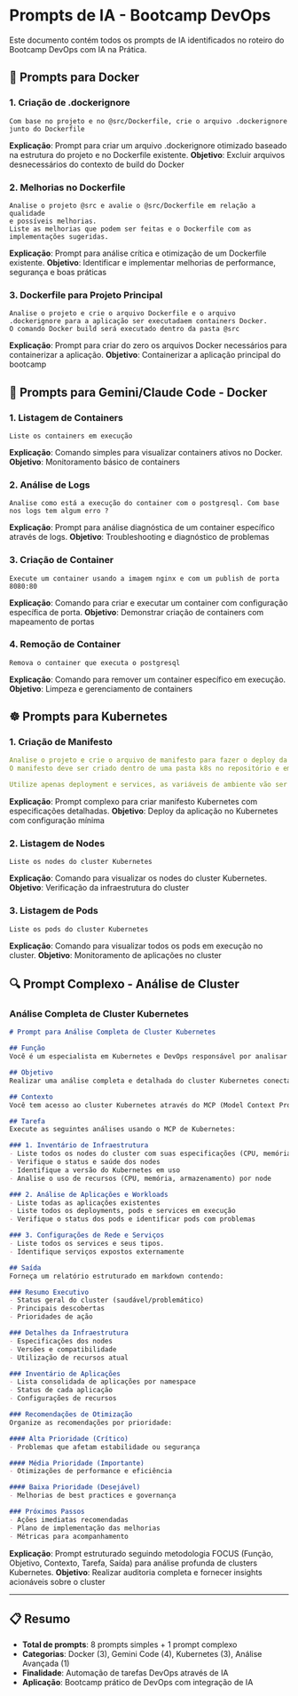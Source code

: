 # Prompts de IA - Bootcamp DevOps

Este documento contém todos os prompts de IA identificados no roteiro do Bootcamp DevOps com IA na Prática.

## 🐳 Prompts para Docker

### 1. Criação de .dockerignore
```
Com base no projeto e no @src/Dockerfile, crie o arquivo .dockerignore junto do Dockerfile
```
**Explicação**: Prompt para criar um arquivo .dockerignore otimizado baseado na estrutura do projeto e no Dockerfile existente.
**Objetivo**: Excluir arquivos desnecessários do contexto de build do Docker

### 2. Melhorias no Dockerfile
```
Analise o projeto @src e avalie o @src/Dockerfile em relação a qualidade 
e possíveis melhorias. 
Liste as melhorias que podem ser feitas e o Dockerfile com as implementações sugeridas.
```
**Explicação**: Prompt para análise crítica e otimização de um Dockerfile existente.
**Objetivo**: Identificar e implementar melhorias de performance, segurança e boas práticas

### 3. Dockerfile para Projeto Principal
```
Analise o projeto e crie o arquivo Dockerfile e o arquivo .dockerignore para a aplicação ser executadaem containers Docker.
O comando Docker build será executado dentro da pasta @src
```
**Explicação**: Prompt para criar do zero os arquivos Docker necessários para containerizar a aplicação.
**Objetivo**: Containerizar a aplicação principal do bootcamp

## 🤖 Prompts para Gemini/Claude Code - Docker

### 1. Listagem de Containers
```
Liste os containers em execução
```
**Explicação**: Comando simples para visualizar containers ativos no Docker.
**Objetivo**: Monitoramento básico de containers

### 2. Análise de Logs
```
Analise como está a execução do container com o postgresql. Com base nos logs tem algum erro ?
```
**Explicação**: Prompt para análise diagnóstica de um container específico através de logs.
**Objetivo**: Troubleshooting e diagnóstico de problemas

### 3. Criação de Container
```
Execute um container usando a imagem nginx e com um publish de porta 8080:80
```
**Explicação**: Comando para criar e executar um container com configuração específica de porta.
**Objetivo**: Demonstrar criação de containers com mapeamento de portas

### 4. Remoção de Container
```
Remova o container que executa o postgresql
```
**Explicação**: Comando para remover um container específico em execução.
**Objetivo**: Limpeza e gerenciamento de containers

## ☸️ Prompts para Kubernetes

### 1. Criação de Manifesto
```yaml
Analise o projeto e crie o arquivo de manifesto para fazer o deploy da aplicação em ambientes Kubernetes.
O manifesto deve ser criado dentro de uma pasta k8s no repositório e em um único arquivo yaml. É importante que o banco de dados postgre vai ser criado externamente em um banco de dados gerenciado.

Utilize apenas deployment e services, as variáveis de ambiente vão ser definidas diretamente no yaml e o mínimo de configuração.
```
**Explicação**: Prompt complexo para criar manifesto Kubernetes com especificações detalhadas.
**Objetivo**: Deploy da aplicação no Kubernetes com configuração mínima

### 2. Listagem de Nodes
```
Liste os nodes do cluster Kubernetes
```
**Explicação**: Comando para visualizar os nodes do cluster Kubernetes.
**Objetivo**: Verificação da infraestrutura do cluster

### 3. Listagem de Pods
```
Liste os pods do cluster Kubernetes
```
**Explicação**: Comando para visualizar todos os pods em execução no cluster.
**Objetivo**: Monitoramento de aplicações no cluster

## 🔍 Prompt Complexo - Análise de Cluster

### Análise Completa de Cluster Kubernetes
```markdown
# Prompt para Análise Completa de Cluster Kubernetes

## Função
Você é um especialista em Kubernetes e DevOps responsável por analisar clusters Kubernetes e fornecer insights sobre infraestrutura, aplicações e otimizações.

## Objetivo
Realizar uma análise completa e detalhada do cluster Kubernetes conectado, identificando o estado atual da infraestrutura, aplicações em execução, configurações de segurança e oportunidades de melhoria.

## Contexto
Você tem acesso ao cluster Kubernetes através do MCP (Model Context Protocol) de Kubernetes. Use este acesso para coletar informações em tempo real sobre todos os aspectos do cluster, incluindo nodes, pods, services, deployments.

## Tarefa
Execute as seguintes análises usando o MCP de Kubernetes:

### 1. Inventário de Infraestrutura
- Liste todos os nodes do cluster com suas especificações (CPU, memória, sistema operacional)
- Verifique o status e saúde dos nodes
- Identifique a versão do Kubernetes em uso
- Analise o uso de recursos (CPU, memória, armazenamento) por node

### 2. Análise de Aplicações e Workloads
- Liste todas as aplicações existentes
- Liste todos os deployments, pods e services em execução
- Verifique o status dos pods e identificar pods com problemas

### 3. Configurações de Rede e Serviços
- Liste todos os services e seus tipos.
- Identifique serviços expostos externamente

## Saída
Forneça um relatório estruturado em markdown contendo:

### Resumo Executivo
- Status geral do cluster (saudável/problemático)
- Principais descobertas
- Prioridades de ação

### Detalhes da Infraestrutura
- Especificações dos nodes
- Versões e compatibilidade
- Utilização de recursos atual

### Inventário de Aplicações
- Lista consolidada de aplicações por namespace
- Status de cada aplicação
- Configurações de recursos

### Recomendações de Otimização
Organize as recomendações por prioridade:

#### Alta Prioridade (Crítico)
- Problemas que afetam estabilidade ou segurança

#### Média Prioridade (Importante)
- Otimizações de performance e eficiência

#### Baixa Prioridade (Desejável)
- Melhorias de best practices e governança

### Próximos Passos
- Ações imediatas recomendadas
- Plano de implementação das melhorias
- Métricas para acompanhamento
```

**Explicação**: Prompt estruturado seguindo metodologia FOCUS (Função, Objetivo, Contexto, Tarefa, Saída) para análise profunda de clusters Kubernetes.
**Objetivo**: Realizar auditoria completa e fornecer insights acionáveis sobre o cluster

---

## 📋 Resumo

- **Total de prompts**: 8 prompts simples + 1 prompt complexo
- **Categorias**: Docker (3), Gemini Code (4), Kubernetes (3), Análise Avançada (1)
- **Finalidade**: Automação de tarefas DevOps através de IA
- **Aplicação**: Bootcamp prático de DevOps com integração de IA
